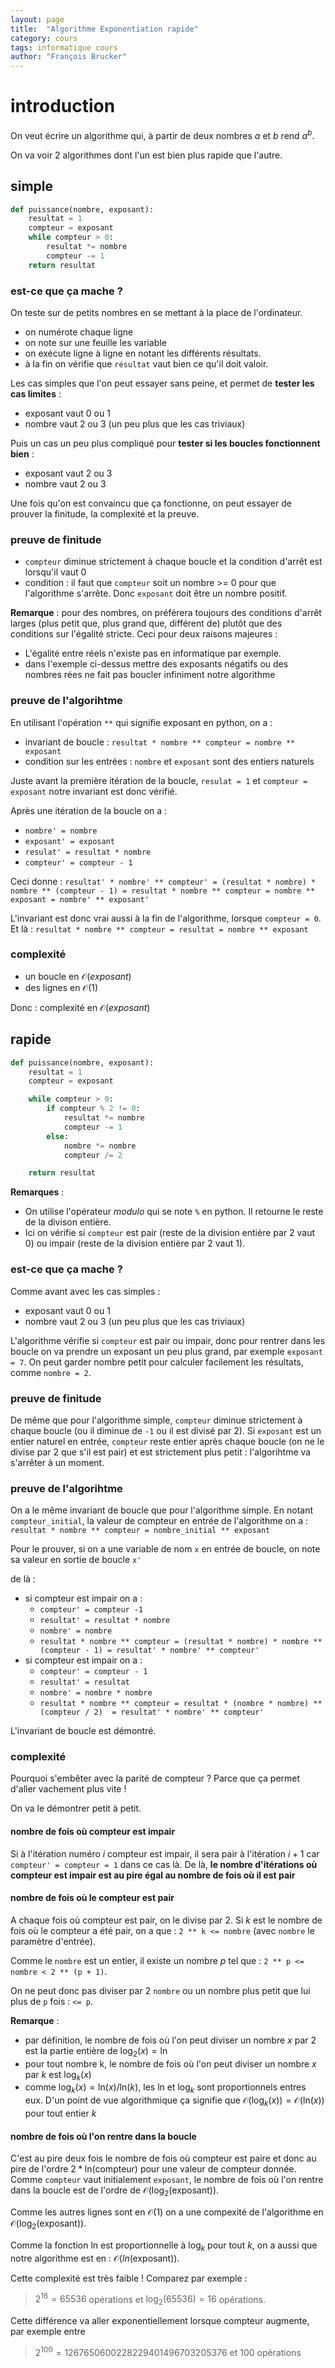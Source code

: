 ```yaml
---
layout: page
title:  "Algorithme Exponentiation rapide"
category: cours
tags: informatique cours 
author: "François Brucker"
---
```


# introduction

On veut écrire un algorithme qui, à partir de deux nombres $a$ et $b$ rend $a^b$.

On va voir 2 algorithmes dont l'un est bien plus rapide que l'autre.

## simple

```python
def puissance(nombre, exposant):
    resultat = 1
    compteur = exposant
    while compteur > 0:
    	resultat *= nombre
    	compteur -= 1
    return resultat
```

### est-ce que ça mache ?

On teste sur de petits nombres en se mettant à la place de l'ordinateur.

* on numérote chaque ligne
* on note sur une feuille les variable
* on exécute ligne à ligne en notant les différents résultats.
* à la fin on vérifie que `résultat` vaut bien ce qu'il doit valoir.

Les cas simples que l'on peut essayer sans peine, et permet de **tester les cas limites** :

* exposant vaut 0 ou 1
* nombre vaut 2 ou 3 (un peu plus que les cas triviaux)

Puis un cas un peu plus compliqué pour **tester si les boucles fonctionnent bien** :

* exposant vaut 2 ou 3
* nombre vaut 2 ou 3


Une fois qu'on est convaincu que ça fonctionne, on peut essayer de prouver la finitude, la complexité et la preuve.

### preuve de finitude

* `compteur` diminue strictement à chaque boucle et la condition d'arrêt est lorsqu'il vaut 0
* condition : il faut que `compteur` soit un nombre >= 0 pour que l'algorithme s'arrête. Donc `exposant` doit être un nombre positif.

**Remarque** : pour des nombres, on préférera toujours des conditions d'arrêt larges (plus petit que, plus grand que, différent de) plutôt que des conditions sur l'égalité stricte. Ceci pour deux raisons majeures :

* L'égalité entre réels n'existe pas en informatique par exemple.
* dans l'exemple ci-dessus mettre des exposants négatifs ou des nombres rées ne fait pas boucler infiniment notre algorithme


### preuve de l'algorihtme

En utilisant l'opération `**` qui signifie exposant en python, on a :

* invariant de boucle : `resultat * nombre ** compteur = nombre ** exposant`
* condition sur les entrées : `nombre` et `exposant` sont des entiers naturels

Juste avant la première itération de la boucle, `resulat = 1` et `compteur = exposant` notre invariant est donc vérifié.

Après une itération de la boucle on a :


* `nombre' = nombre`
* `exposant' = exposant`
* `resulat' = resultat * nombre`
* `compteur' = compteur - 1`


Ceci donne : `resultat' * nombre' ** compteur' = (resultat * nombre) * nombre ** (compteur - 1) = resultat * nombre ** compteur = nombre ** exposant = nombre' ** exposant'`

L'invariant est donc vrai aussi à la fin de l'algorithme, lorsque `compteur = 0`. Et là : `resultat * nombre ** compteur = resultat = nombre ** exposant`


### complexité

* un boucle en $\mathcal{O}(exposant)$
* des lignes en $\mathcal{O}(1)$

Donc : complexité en $\mathcal{O}(exposant)$

## rapide

```python
def puissance(nombre, exposant):
    resultat = 1
    compteur = exposant

    while compteur > 0:
    	if compteur % 2 != 0:
    		resultat *= nombre
    		compteur -= 1
    	else:
    		nombre *= nombre
    		compteur /= 2

    return resultat
```

**Remarques** :

* On utilise l'opérateur *modulo* qui se note `%` en python. Il retourne le reste de la divison entière.
* Ici on vérifie si `compteur` est pair (reste de la division entière par 2 vaut 0) ou impair (reste de la division entière par 2 vaut 1).


### est-ce que ça mache ?


Comme avant avec les cas simples :

* exposant vaut 0 ou 1
* nombre vaut 2 ou 3 (un peu plus que les cas triviaux)

L'algorithme vérifie si `compteur` est pair ou impair, donc pour rentrer dans les boucle on va prendre un exposant un peu plus grand, par exemple `exposant = 7`.
On peut garder nombre petit pour calculer facilement les résultats, comme `nombre = 2`.

### preuve de finitude

De même que pour l'algorithme simple, `compteur` diminue strictement à chaque boucle (ou il diminue de `-1` ou il est divisé par 2). Si `exposant` est un entier naturel en entrée, `compteur` reste entier après chaque boucle (on ne le divise par 2 que s'il est pair) et est strictement plus petit : l'algorihtme va s'arrêter à un moment.

### preuve de l'algorihtme

On a le même invariant de boucle que pour l'algorithme simple. En notant `compteur_initial`, la valeur de compteur en entrée de l'algorithme on a : `resultat * nombre ** compteur = nombre_initial ** exposant`

Pour le prouver, si on a une variable de nom `x` en entrée de boucle, on note sa valeur en sortie de boucle `x'`

de là :

* si compteur est impair on a :
	* `compteur' = compteur -1`
	* `resultat' = resultat * nombre`
	* `nombre' = nombre`
	* `resultat * nombre ** compteur = (resultat * nombre) * nombre ** (compteur - 1) = resultat' * nombre' ** compteur'`
* si compteur est impair on a :
	* `compteur' = compteur - 1`
	* `resultat' = resultat`
	* `nombre' = nombre * nombre`
	* `resultat * nombre ** compteur = resultat * (nombre * nombre) ** (compteur / 2)  = resultat' * nombre' ** compteur'`

L'invariant de boucle est démontré.


### complexité

Pourquoi s'embêter avec la parité de compteur ? Parce que ça permet d'aller vachement plus vite !

On va le démontrer petit à petit.

#### nombre de fois où compteur est impair

Si à l'itération numéro $i$ compteur est impair, il sera pair à l'itération $i + 1$ car `compteur' = compteur = 1` dans ce cas là. De là, **le nombre d'itérations où compteur est impair est au pire égal au nombre de fois où il est pair**

#### nombre de fois où le compteur est pair

A chaque fois où compteur est pair, on le divise par 2. Si $k$ est le nombre de fois où le compteur a été pair, on a que : `2 ** k <= nombre` (avec  `nombre` le paramètre d'entrée).


Comme le `nombre` est un entier, il existe un nombre $p$ tel que : `2 ** p <= nombre < 2 ** (p + 1)`.

On ne peut donc pas diviser par 2 `nombre` ou un nombre plus petit que lui plus de `p` fois : `<= p`.

**Remarque** :

* par définition, le nombre de fois où l'on peut diviser un nombre $x$ par 2 est la partie entière de $\log_2(x) = \mbox{ln}$
* pour tout nombre k, le nombre de fois où l'on peut diviser un nombre $x$ par $k$ est $\log_k(x)$
* comme $\log_k(x) = \mbox{ln}(x) / \mbox{ln}(k)$, les $\mbox{ln}$ et $\log_k$ sont proportionnels entres eux. D'un point de vue algorithmique ça signifie que $\mathcal{O}(\log_k(x)) = \mathcal{O}(\mbox{ln}(x))$ pour tout entier $k$

#### nombre de fois où l'on rentre dans la boucle

C'est au pire deux fois le nombre de fois où compteur est paire et donc au pire de l'ordre $2 * \mbox{ln}(\mbox{compteur})$ pour une valeur de compteur donnée. Comme `compteur` vaut initialement `exposant`, le nombre de fois où l'on rentre dans la boucle est de l'ordre de $\mathcal{O}(\log_2(\mbox{exposant}))$.

Comme les autres lignes sont en $\mathcal{O}(1)$ on a une compexité de l'algorithme en $\mathcal{O}(\log_2(\mbox{exposant}))$.

Comme la fonction $\mbox{ln}$ est proportionnelle à $\log_k$ pour tout $k$, on a aussi que notre algorithme est en : $\mathcal{O}(ln(\mbox{exposant}))$.


Cette complexité est très faible ! Comparez par exemple :

> $2^{16} = 65536$ opérations et $\log_2(65536) = 16$ opérations.


Cette différence va aller exponentiellement lorsque compteur augmente, par exemple entre

> $2^{100} = 1267650600228229401496703205376$ et $100$ opérations
